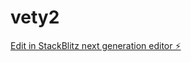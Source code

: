 # vety2

[Edit in StackBlitz next generation editor ⚡️](https://stackblitz.com/~/github.com/RuthJimenez309/vety2)